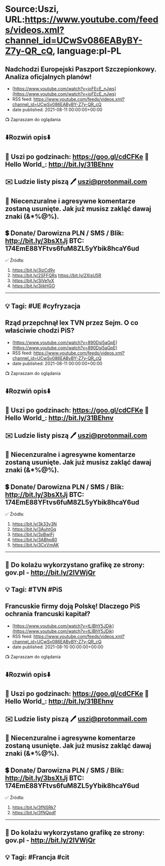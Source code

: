 # Source:Uszi, URL:https://www.youtube.com/feeds/videos.xml?channel_id=UCwSv086EAByBY-Z7y-QR_cQ, language:pl-PL

## Nadchodzi Europejski Paszport Szczepionkowy. Analiza oficjalnych planów!
 - [https://www.youtube.com/watch?v=ioFEcE_nJws](https://www.youtube.com/watch?v=ioFEcE_nJws)
 - RSS feed: https://www.youtube.com/feeds/videos.xml?channel_id=UCwSv086EAByBY-Z7y-QR_cQ
 - date published: 2021-08-11 00:00:00+00:00

📺 Zapraszam do oglądania

⬇️Rozwiń opis⬇️
------------------------------------------------------------
👀 Uszi po godzinach: https://goo.gl/cdCFKe
👀 Hello World_: http://bit.ly/31BEhnv
------------------------------------------------------------
✉️ Ludzie listy piszą 
🖊️ uszi@protonmail.com
------------------------------------------------------------
👺 Niecenzuralne i agresywne komentarze zostaną usunięte.  Jak już musisz zakląć dawaj znaki (&*%@%).
------------------------------------------------------------
💲 Donate/ Darowizna
PLN / SMS / Blik: http://bit.ly/3bsXtJj
BTC: 174EmE88YFtvs6fuM8ZL5yYbik8hcaY6ud
-------------------------------------------------------------
✅ Źródła:
1. https://bit.ly/3izCd9v
2. https://bit.ly/2SFFQRs
    https://bit.ly/2XisU5R
3. https://bit.ly/3iVe1yX
4. https://bit.ly/3iikHGO
---------------------------------------------------------------
💡 Tagi: #UE #cyfryzacja
--------------------------------------------------------------

## Rząd przepchnął lex TVN przez Sejm. O co właściwie chodzi PiS?
 - [https://www.youtube.com/watch?v=890Dsi5aGpE](https://www.youtube.com/watch?v=890Dsi5aGpE)
 - RSS feed: https://www.youtube.com/feeds/videos.xml?channel_id=UCwSv086EAByBY-Z7y-QR_cQ
 - date published: 2021-08-11 00:00:00+00:00

📺 Zapraszam do oglądania

⬇️Rozwiń opis⬇️
------------------------------------------------------------
👀 Uszi po godzinach: https://goo.gl/cdCFKe
👀 Hello World_: http://bit.ly/31BEhnv
------------------------------------------------------------
✉️ Ludzie listy piszą 
🖊️ uszi@protonmail.com
------------------------------------------------------------
👺 Niecenzuralne i agresywne komentarze zostaną usunięte.  Jak już musisz zakląć dawaj znaki (&*%@%).
------------------------------------------------------------
💲 Donate/ Darowizna
PLN / SMS / Blik: http://bit.ly/3bsXtJj
BTC: 174EmE88YFtvs6fuM8ZL5yYbik8hcaY6ud
-------------------------------------------------------------
✅ Źródła:
1. https://bit.ly/3k33y3N
2. https://bit.ly/3AuhtGq
3. https://bit.ly/3xBwiFj
4. https://bit.ly/3ABhp80
5. https://bit.ly/3CxVmAK
---------------------------------------------------------------
🎴 Do kolażu wykorzystano grafikę ze strony: 
gov.pl - http://bit.ly/2lVWjQr
---------------------------------------------------------------
💡 Tagi: #TVN #PiS
--------------------------------------------------------------

## Francuskie firmy doją Polskę! Dlaczego PiS ochrania francuski kapitał?
 - [https://www.youtube.com/watch?v=tLIBhY5JDjk](https://www.youtube.com/watch?v=tLIBhY5JDjk)
 - RSS feed: https://www.youtube.com/feeds/videos.xml?channel_id=UCwSv086EAByBY-Z7y-QR_cQ
 - date published: 2021-08-10 00:00:00+00:00

📺 Zapraszam do oglądania

⬇️Rozwiń opis⬇️
------------------------------------------------------------
👀 Uszi po godzinach: https://goo.gl/cdCFKe
👀 Hello World_: http://bit.ly/31BEhnv
------------------------------------------------------------
✉️ Ludzie listy piszą 
🖊️ uszi@protonmail.com
------------------------------------------------------------
👺 Niecenzuralne i agresywne komentarze zostaną usunięte.  Jak już musisz zakląć dawaj znaki (&*%@%).
------------------------------------------------------------
💲 Donate/ Darowizna
PLN / SMS / Blik: http://bit.ly/3bsXtJj
BTC: 174EmE88YFtvs6fuM8ZL5yYbik8hcaY6ud
-------------------------------------------------------------
✅ Źródła:
1. https://bit.ly/3fNSRk7
2. https://bit.ly/3fNQpdf
---------------------------------------------------------------
🎴 Do kolażu wykorzystano grafikę ze strony: 
gov.pl - http://bit.ly/2lVWjQr
---------------------------------------------------------------
💡 Tagi: #Francja #cit
--------------------------------------------------------------

